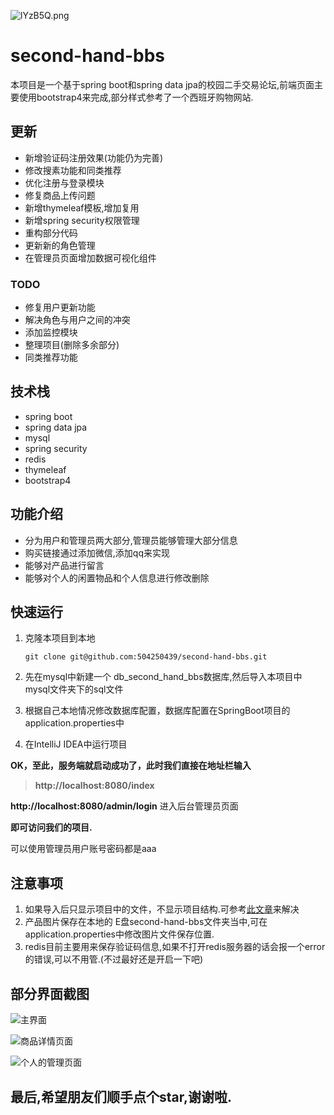 
![lYzB5Q.png](https://s2.ax1x.com/2020/01/02/lYzB5Q.png)


# second-hand-bbs

本项目是一个基于spring boot和spring data jpa的校园二手交易论坛,前端页面主要使用bootstrap4来完成,部分样式参考了一个西班牙购物网站.



## 更新

- 新增验证码注册效果(功能仍为完善)
- 修改搜素功能和同类推荐
- 优化注册与登录模块
- 修复商品上传问题
- 新增thymeleaf模板,增加复用
- 新增spring security权限管理
- 重构部分代码
- 更新新的角色管理
- 在管理员页面增加数据可视化组件



### TODO

- 修复用户更新功能
- 解决角色与用户之间的冲突
- 添加监控模块
- 整理项目(删除多余部分)
- 同类推荐功能

## 技术栈

- spring boot
- spring data jpa
- mysql
- spring security
- redis
- thymeleaf
- bootstrap4

## 功能介绍
- 分为用户和管理员两大部分,管理员能够管理大部分信息
- 购买链接通过添加微信,添加qq来实现
- 能够对产品进行留言
- 能够对个人的闲置物品和个人信息进行修改删除

## 快速运行
1. 克隆本项目到本地

    ` git clone git@github.com:504250439/second-hand-bbs.git `

2. 先在mysql中新建一个 db_second_hand_bbs数据库,然后导入本项目中mysql文件夹下的sql文件

3. 根据自己本地情况修改数据库配置，数据库配置在SpringBoot项目的application.properties中

4. 在IntelliJ IDEA中运行项目

**OK，至此，服务端就启动成功了，此时我们直接在地址栏输入**

> **http://localhost:8080/index**

**http://localhost:8080/admin/login** 进入后台管理员页面

**即可访问我们的项目.**

可以使用管理员用户账号密码都是aaa



## 注意事项
1. 如果导入后只显示项目中的文件，不显示项目结构.可参考[此文章](https://blog.csdn.net/junge1545/article/details/94400741)来解决
2. 产品图片保存在本地的 E盘second-hand-bbs文件夹当中,可在application.properties中修改图片文件保存位置.
3. redis目前主要用来保存验证码信息,如果不打开redis服务器的话会报一个error 的错误,可以不用管.(不过最好还是开启一下吧)


## 部分界面截图
![主界面](https://s2.ax1x.com/2020/01/02/ltCrwV.md.png)

![商品详情页面](https://s2.ax1x.com/2020/01/02/ltCWl9.md.png)

![个人的管理页面](https://s2.ax1x.com/2020/01/02/ltCLSH.md.png)





## 最后,希望朋友们顺手点个star,谢谢啦.